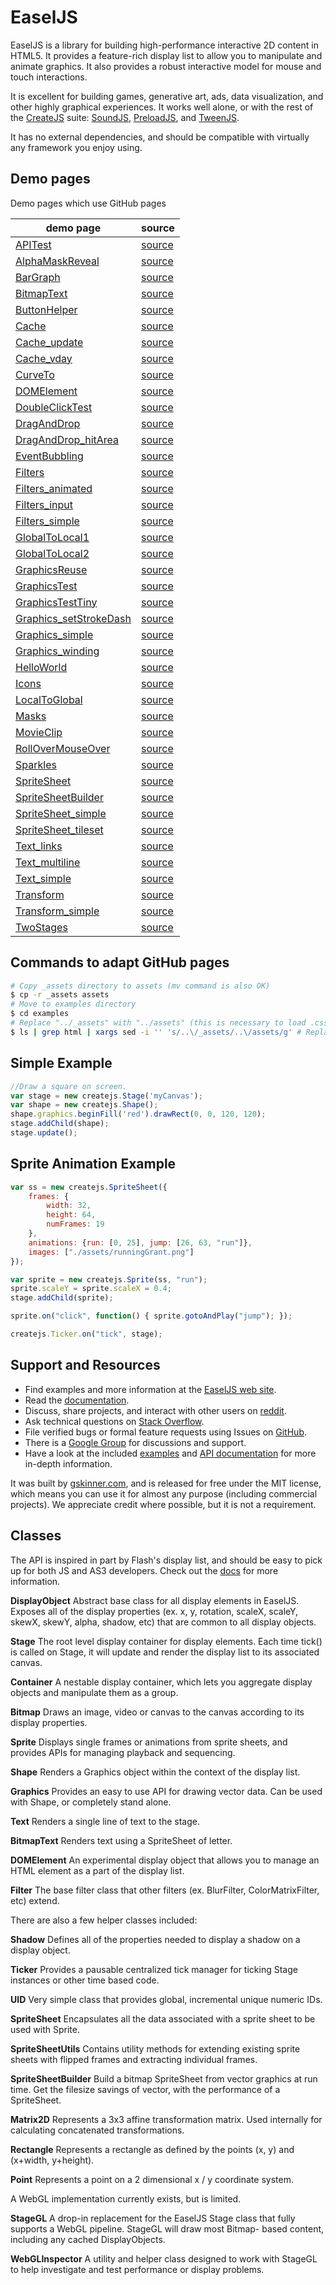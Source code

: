 # EaselJS

EaselJS is a library for building high-performance interactive 2D content in HTML5. It provides a feature-rich display
list to allow you to manipulate and animate graphics. It also provides a robust interactive model for mouse and touch
interactions.

It is excellent for building games, generative art, ads, data visualization, and other highly graphical experiences. It
works well alone, or with the rest of the [CreateJS](http://createjs.com/) suite: [SoundJS](http://createjs.com/soundjs),
[PreloadJS](http://createjs.com/preloadjs), and [TweenJS](http://createjs.com/tweenjs).

It has no external dependencies, and should be compatible with virtually any framework you enjoy using.

## Demo pages

Demo pages which use GitHub pages

| demo page | source |
|------|--------|
|[APITest](https://nwtgck.github.io/EaselJS/examples/APITest.html)|[source](https://github.com/nwtgck/EaselJS/blob/master/examples/APITest.html)|
|[AlphaMaskReveal](https://nwtgck.github.io/EaselJS/examples/AlphaMaskReveal.html)|[source](https://github.com/nwtgck/EaselJS/blob/master/examples/AlphaMaskReveal.html)|
|[BarGraph](https://nwtgck.github.io/EaselJS/examples/BarGraph.html)|[source](https://github.com/nwtgck/EaselJS/blob/master/examples/BarGraph.html)|
|[BitmapText](https://nwtgck.github.io/EaselJS/examples/BitmapText.html)|[source](https://github.com/nwtgck/EaselJS/blob/master/examples/BitmapText.html)|
|[ButtonHelper](https://nwtgck.github.io/EaselJS/examples/ButtonHelper.html)|[source](https://github.com/nwtgck/EaselJS/blob/master/examples/ButtonHelper.html)|
|[Cache](https://nwtgck.github.io/EaselJS/examples/Cache.html)|[source](https://github.com/nwtgck/EaselJS/blob/master/examples/Cache.html)|
|[Cache_update](https://nwtgck.github.io/EaselJS/examples/Cache_update.html)|[source](https://github.com/nwtgck/EaselJS/blob/master/examples/Cache_update.html)|
|[Cache_vday](https://nwtgck.github.io/EaselJS/examples/Cache_vday.html)|[source](https://github.com/nwtgck/EaselJS/blob/master/examples/Cache_vday.html)|
|[CurveTo](https://nwtgck.github.io/EaselJS/examples/CurveTo.html)|[source](https://github.com/nwtgck/EaselJS/blob/master/examples/CurveTo.html)|
|[DOMElement](https://nwtgck.github.io/EaselJS/examples/DOMElement.html)|[source](https://github.com/nwtgck/EaselJS/blob/master/examples/DOMElement.html)|
|[DoubleClickTest](https://nwtgck.github.io/EaselJS/examples/DoubleClickTest.html)|[source](https://github.com/nwtgck/EaselJS/blob/master/examples/DoubleClickTest.html)|
|[DragAndDrop](https://nwtgck.github.io/EaselJS/examples/DragAndDrop.html)|[source](https://github.com/nwtgck/EaselJS/blob/master/examples/DragAndDrop.html)|
|[DragAndDrop_hitArea](https://nwtgck.github.io/EaselJS/examples/DragAndDrop_hitArea.html)|[source](https://github.com/nwtgck/EaselJS/blob/master/examples/DragAndDrop_hitArea.html)|
|[EventBubbling](https://nwtgck.github.io/EaselJS/examples/EventBubbling.html)|[source](https://github.com/nwtgck/EaselJS/blob/master/examples/EventBubbling.html)|
|[Filters](https://nwtgck.github.io/EaselJS/examples/Filters.html)|[source](https://github.com/nwtgck/EaselJS/blob/master/examples/Filters.html)|
|[Filters_animated](https://nwtgck.github.io/EaselJS/examples/Filters_animated.html)|[source](https://github.com/nwtgck/EaselJS/blob/master/examples/Filters_animated.html)|
|[Filters_input](https://nwtgck.github.io/EaselJS/examples/Filters_input.html)|[source](https://github.com/nwtgck/EaselJS/blob/master/examples/Filters_input.html)|
|[Filters_simple](https://nwtgck.github.io/EaselJS/examples/Filters_simple.html)|[source](https://github.com/nwtgck/EaselJS/blob/master/examples/Filters_simple.html)|
|[GlobalToLocal1](https://nwtgck.github.io/EaselJS/examples/GlobalToLocal1.html)|[source](https://github.com/nwtgck/EaselJS/blob/master/examples/GlobalToLocal1.html)|
|[GlobalToLocal2](https://nwtgck.github.io/EaselJS/examples/GlobalToLocal2.html)|[source](https://github.com/nwtgck/EaselJS/blob/master/examples/GlobalToLocal2.html)|
|[GraphicsReuse](https://nwtgck.github.io/EaselJS/examples/GraphicsReuse.html)|[source](https://github.com/nwtgck/EaselJS/blob/master/examples/GraphicsReuse.html)|
|[GraphicsTest](https://nwtgck.github.io/EaselJS/examples/GraphicsTest.html)|[source](https://github.com/nwtgck/EaselJS/blob/master/examples/GraphicsTest.html)|
|[GraphicsTestTiny](https://nwtgck.github.io/EaselJS/examples/GraphicsTestTiny.html)|[source](https://github.com/nwtgck/EaselJS/blob/master/examples/GraphicsTestTiny.html)|
|[Graphics_setStrokeDash](https://nwtgck.github.io/EaselJS/examples/Graphics_setStrokeDash.html)|[source](https://github.com/nwtgck/EaselJS/blob/master/examples/Graphics_setStrokeDash.html)|
|[Graphics_simple](https://nwtgck.github.io/EaselJS/examples/Graphics_simple.html)|[source](https://github.com/nwtgck/EaselJS/blob/master/examples/Graphics_simple.html)|
|[Graphics_winding](https://nwtgck.github.io/EaselJS/examples/Graphics_winding.html)|[source](https://github.com/nwtgck/EaselJS/blob/master/examples/Graphics_winding.html)|
|[HelloWorld](https://nwtgck.github.io/EaselJS/examples/HelloWorld.html)|[source](https://github.com/nwtgck/EaselJS/blob/master/examples/HelloWorld.html)|
|[Icons](https://nwtgck.github.io/EaselJS/examples/Icons.html)|[source](https://github.com/nwtgck/EaselJS/blob/master/examples/Icons.html)|
|[LocalToGlobal](https://nwtgck.github.io/EaselJS/examples/LocalToGlobal.html)|[source](https://github.com/nwtgck/EaselJS/blob/master/examples/LocalToGlobal.html)|
|[Masks](https://nwtgck.github.io/EaselJS/examples/Masks.html)|[source](https://github.com/nwtgck/EaselJS/blob/master/examples/Masks.html)|
|[MovieClip](https://nwtgck.github.io/EaselJS/examples/MovieClip.html)|[source](https://github.com/nwtgck/EaselJS/blob/master/examples/MovieClip.html)|
|[RollOverMouseOver](https://nwtgck.github.io/EaselJS/examples/RollOverMouseOver.html)|[source](https://github.com/nwtgck/EaselJS/blob/master/examples/RollOverMouseOver.html)|
|[Sparkles](https://nwtgck.github.io/EaselJS/examples/Sparkles.html)|[source](https://github.com/nwtgck/EaselJS/blob/master/examples/Sparkles.html)|
|[SpriteSheet](https://nwtgck.github.io/EaselJS/examples/SpriteSheet.html)|[source](https://github.com/nwtgck/EaselJS/blob/master/examples/SpriteSheet.html)|
|[SpriteSheetBuilder](https://nwtgck.github.io/EaselJS/examples/SpriteSheetBuilder.html)|[source](https://github.com/nwtgck/EaselJS/blob/master/examples/SpriteSheetBuilder.html)|
|[SpriteSheet_simple](https://nwtgck.github.io/EaselJS/examples/SpriteSheet_simple.html)|[source](https://github.com/nwtgck/EaselJS/blob/master/examples/SpriteSheet_simple.html)|
|[SpriteSheet_tileset](https://nwtgck.github.io/EaselJS/examples/SpriteSheet_tileset.html)|[source](https://github.com/nwtgck/EaselJS/blob/master/examples/SpriteSheet_tileset.html)|
|[Text_links](https://nwtgck.github.io/EaselJS/examples/Text_links.html)|[source](https://github.com/nwtgck/EaselJS/blob/master/examples/Text_links.html)|
|[Text_multiline](https://nwtgck.github.io/EaselJS/examples/Text_multiline.html)|[source](https://github.com/nwtgck/EaselJS/blob/master/examples/Text_multiline.html)|
|[Text_simple](https://nwtgck.github.io/EaselJS/examples/Text_simple.html)|[source](https://github.com/nwtgck/EaselJS/blob/master/examples/Text_simple.html)|
|[Transform](https://nwtgck.github.io/EaselJS/examples/Transform.html)|[source](https://github.com/nwtgck/EaselJS/blob/master/examples/Transform.html)|
|[Transform_simple](https://nwtgck.github.io/EaselJS/examples/Transform_simple.html)|[source](https://github.com/nwtgck/EaselJS/blob/master/examples/Transform_simple.html)|
|[TwoStages](https://nwtgck.github.io/EaselJS/examples/TwoStages.html)|[source](https://github.com/nwtgck/EaselJS/blob/master/examples/TwoStages.html)|

## Commands to adapt GitHub pages

```sh
# Copy _assets directory to assets (mv command is also OK)
$ cp -r _assets assets
# Move to examples directory
$ cd examples
# Replace "../_assets" with "../assets" (this is necessary to load .css files)
$ ls | grep html | xargs sed -i '' 's/..\/_assets/..\/assets/g' # Replace by destructive way
```

## Simple Example

```javascript
//Draw a square on screen.
var stage = new createjs.Stage('myCanvas');
var shape = new createjs.Shape();
shape.graphics.beginFill('red').drawRect(0, 0, 120, 120);
stage.addChild(shape);
stage.update();
```

## Sprite Animation Example
```javascript
var ss = new createjs.SpriteSheet({
	frames: {
		width: 32,
		height: 64,
		numFrames: 19
	},
	animations: {run: [0, 25], jump: [26, 63, "run"]},
	images: ["./assets/runningGrant.png"]
});

var sprite = new createjs.Sprite(ss, "run");
sprite.scaleY = sprite.scaleX = 0.4;
stage.addChild(sprite);

sprite.on("click", function() { sprite.gotoAndPlay("jump"); });

createjs.Ticker.on("tick", stage);
```

## Support and Resources
* Find examples and more information at the [EaselJS web site](http://easeljs.com/).
* Read the [documentation](http://createjs.com/docs/easeljs).
* Discuss, share projects, and interact with other users on [reddit](http://www.reddit.com/r/createjs/).
* Ask technical questions on [Stack Overflow](http://stackoverflow.com/questions/tagged/easeljs).
* File verified bugs or formal feature requests using Issues on [GitHub](https://github.com/createjs/EaselJS/issues).
* There is a [Google Group](http://groups.google.com/group/createjs-discussion) for discussions and support.
* Have a look at the included [examples](https://github.com/CreateJS/EaselJS/tree/master/examples) and
[API documentation](http://createjs.com/docs/easeljs/) for more in-depth information.

It was built by [gskinner.com](http://www.gskinner.com), and is released for free under the MIT license, which means you
can use it for almost any purpose (including commercial projects). We appreciate credit where possible, but it is not a
requirement.


## Classes

The API is inspired in part by Flash's display list, and should be easy to pick up for both JS and AS3 developers. Check
out the [docs](http://createjs.com/docs/easeljs/) for more information.

**DisplayObject**
Abstract base class for all display elements in EaselJS. Exposes all of the display properties (ex. x, y, rotation,
scaleX, scaleY, skewX, skewY, alpha, shadow, etc) that are common to all display objects.

**Stage**
The root level display container for display elements. Each time tick() is called on Stage, it will update and render
the display list to its associated canvas.

**Container**
A nestable display container, which lets you aggregate display objects and manipulate them as a group.

**Bitmap**
Draws an image, video or canvas to the canvas according to its display properties.

**Sprite**
Displays single frames or animations from sprite sheets, and provides APIs for managing playback and sequencing.

**Shape**
Renders a Graphics object within the context of the display list.

**Graphics**
Provides an easy to use API for drawing vector data. Can be used with Shape, or completely stand alone.

**Text**
Renders a single line of text to the stage.

**BitmapText**
Renders text using a SpriteSheet of letter.

**DOMElement**
An experimental display object that allows you to manage an HTML element as a part of the display list.

**Filter**
The base filter class that other filters (ex. BlurFilter, ColorMatrixFilter, etc) extend.


There are also a few helper classes included:

**Shadow**
Defines all of the properties needed to display a shadow on a display object.

**Ticker**
Provides a pausable centralized tick manager for ticking Stage instances or other time based code.

**UID**
Very simple class that provides global, incremental unique numeric IDs.

**SpriteSheet**
Encapsulates all the data associated with a sprite sheet to be used with Sprite.

**SpriteSheetUtils**
Contains utility methods for extending existing sprite sheets with flipped frames and extracting individual frames.

**SpriteSheetBuilder**
Build a bitmap SpriteSheet from vector graphics at run time. Get the filesize savings of vector, with the performance
of a SpriteSheet.

**Matrix2D**
Represents a 3x3 affine transformation matrix. Used internally for calculating concatenated transformations.

**Rectangle**
Represents a rectangle as defined by the points (x, y) and (x+width, y+height).

**Point**
Represents a point on a 2 dimensional x / y coordinate system.

A WebGL implementation currently exists, but is limited.

**StageGL**
A drop-in replacement for the EaselJS Stage class that fully supports a WebGL pipeline. StageGL will draw most Bitmap-
based content, including any cached DisplayObjects.

**WebGLInspector**
A utility and helper class designed to work with StageGL to help investigate and test performance or display problems.
